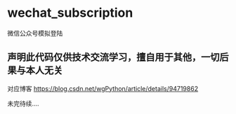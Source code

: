 # wechat_subscription
微信公众号模拟登陆

## 声明此代码仅供技术交流学习，擅自用于其他，一切后果与本人无关
对应博客 https://blog.csdn.net/wgPython/article/details/94719862

未完待续.... 
